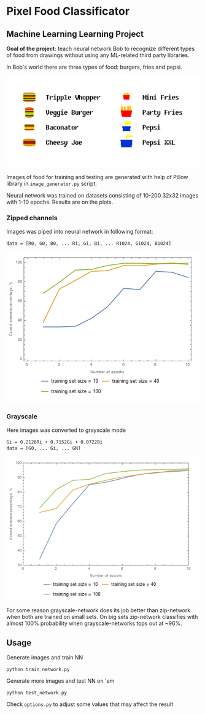 # Pixel Food Classificator

## Machine Learning Learning Project

__Goal of the project__: teach neural network Bob to recognize different types of food from drawings without using any ML-related third party libraries.

In Bob's world there are three types of food: burgers, fries and pepsi. 

![Today's Menu](https://raw.githubusercontent.com/flerokoo/pixel-food-classificator/master/pics/menu.png)

Images of food for training and testing are generated with help of Pillow library in `image_generator.py` script. 

Neural network was trained on datasets consisting of 10-200 32x32 images with 1-10 epochs. Results are on the plots.

### Zipped channels
Images was piped into neural network in following format:
```
data = [R0, G0, B0, ... Ri, Gi, Bi, ... R1024, G1024, B1024]
```

![Zipped channels](https://raw.githubusercontent.com/flerokoo/pixel-food-classificator/master/pics/plots.png)

### Grayscale
Here images was converted to grayscale mode
```
Gi = 0.2126Ri + 0.7152Gi + 0.0722Bi
data = [G0, ... Gi, ... GN]
```

![Zipped channels](https://raw.githubusercontent.com/flerokoo/pixel-food-classificator/master/pics/plots_grayscale.png)

For some reason grayscale-network does its job better than zip-network when both are trained on small sets. On big sets zip-network classifies with almost 100% probability when grayscale-networks tops out at ~96%.


## Usage

Generate images and train NN
```
python train_network.py
```

Generate more images and test NN on 'em
```
python test_network.py
```

Check `options.py` to adjust some values that may affect the result